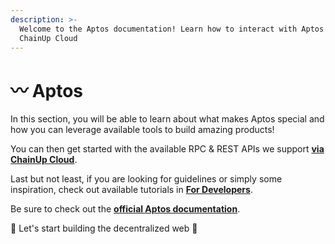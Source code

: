 ```yaml
---
description: >-
  Welcome to the Aptos documentation! Learn how to interact with Aptos using
  ChainUp Cloud
---
```


# 〰 Aptos

In this section, you will be able to learn about what makes Aptos special and how you can leverage available tools to build amazing products!

You can then get started with the available RPC & REST APIs we support [**via ChainUp Cloud**](https://app.chainupcloud.com/login).

Last but not least, if you are looking for guidelines or simply some inspiration, check out available tutorials in [**For Developers**](../../introduction/for-developers/use-blockchain-api.md).

Be sure to check out the [**official Aptos documentation**](https://aptos.dev/).

🚀 Let's start building the decentralized web 🚀
